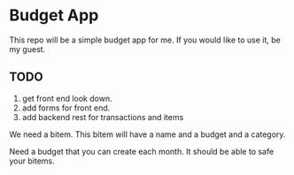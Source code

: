 # Budget App

This repo will be a simple budget app for me. If you would like to use it, be my guest. 

## TODO
1. get front end look down.
2. add forms for front end.
3. add backend rest for transactions and items


We need a bitem.
This bitem will have a name and a budget and a category. 

Need a budget that you can create each month. It should be able to safe your bitems.
